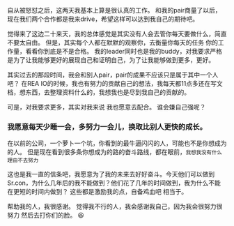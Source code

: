 自从被怒怼之后，这两天我基本上算是很认真的工作。
和我的pair商量了以后，现在我们两个合作都是我来drive，希望这样可以达到我自己的期待吧。

觉得来了这边二十来天，我的总体感觉是其实没有人会去管你每天要做什么，简直不要太自由。
但是，其实每个人都在默默的观察你，去衡量你每天的任务 你的工作量，看看你到底是不是合格。
我的leader同时也是我的buddy，对我要求严格是为了让我能够更好的展现自己和证明自己，为了让我能够做到更多，更好。

其实过去的那段时间，我会和别人pair，pair的成果不应该只是属于其中一个人吧？
在REA IO的时候，我也有努力的贡献自己的想法，我每天都11点多还在写文档，想东西，去整理资料什么的，我想我也是尽到我自己的贡献的。

可是，对我要求更多，其实对我来说 我也愿意去配合。
谁会嫌自己强呢？

### 我愿意每天少睡一会，多努力一会儿，换取比别人更快的成长。
在以前的公司，一个萝卜一个坑，你看到的最牛逼闪闪的人，可能也不是你想成为的人。
但是现在看到很多条你想成为的路的奋斗路线，都在眼前，`我想我没有什么理由不去努力`

这也是我一直的信条吧，我愿意为了我的未来去好好奋斗。今天他们可以做到Sr.con，为什么几年后的我不能做到？他们花了几年的时间做到，我为什么不能在更短的时间内做到？
这些都是激励我的点，自备鸡血吧 相当于。

帮助我的人，我很感谢。
觉得我不行的人，我会感谢我自己，因为我会很努力很努力 然后去打你们的脸。  😆

